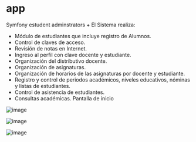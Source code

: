 # app
Symfony estudent adminstrators +
El Sistema realiza:
-	Módulo de estudiantes que incluye registro de Alumnos.
-	Control de claves de acceso. 
-	Revisión de notas en Internet. 
-	Ingreso al perfil con clave docente y estudiante.
-	Organización del distributivo docente.
-	Organización de asignaturas.
-	Organización de horarios de las asignaturas por docente y estudiante.
-	Registro y control de periodos académicos, niveles educativos, nóminas y listas de estudiantes.
-	Control de asistencia de estudiantes.
-	Consultas académicas.
Pantalla de inicio 
 
 
![image](https://user-images.githubusercontent.com/86753747/146279946-38c79d55-267b-4fae-9f62-47ef56b707e4.png)

![image](https://user-images.githubusercontent.com/86753747/146279991-046ec20a-e237-47a6-ab63-f4c4eaed02ef.png)


![image](https://user-images.githubusercontent.com/86753747/146280034-97b3564c-0a30-4e93-b16e-4fee5fca0ea3.png)







